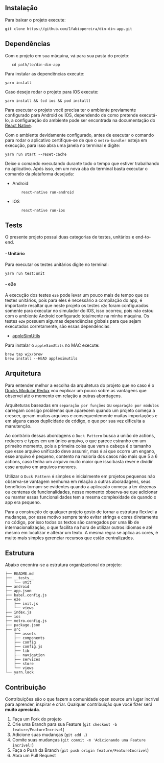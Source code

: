 <!-- Instalação -->
## Instalação
Para baixar o projeto execute:
```
git clone https://github.com/1fabiopereira/din-din-app.git
```

<!-- Dependências -->
## Dependências
Com o projeto em sua máquina, vá para sua pasta do projeto:
 
 ```
    cd path/to/din-din-app
```

Para instalar as dependências execute: 

```
yarn install 
```

Caso deseje rodar o projeto para IOS execute:
```
yarn install && (cd ios && pod install)
```

<!-- Execução -->
Para executar o projeto você precisa ter o ambiente previamente configurado para Android ou IOS, dependendo de como pretende executá-lo, a configuração do ambiente pode ser encontrada na documentação do [React Native](https://reactnative.dev/docs/environment-setup).

Com o ambiente devidamente configurado, antes de executar o comando para rodar o aplicativo certifique-se de que o `metro-bundler` esteja em execução, para isso abra uma janela no terminal e digite:

```
yarn run start --reset-cache 
```

Deixe o comando executando durante todo o tempo que estiver trabalhando no aplicativo. Após isso, 
em um nova aba do terminal basta executar o comando da plataforma desejada:

- Android
    ``` 
        react-native run-android
    ```
  
- IOS
    ```
        react-native run-ios 
    ```

<!-- Tests -->
## Tests
O presente projeto possui duas categorias de testes, unitários e end-to-end.

#### - Unitário
Para executar os testes unitários digite no terminal: 
```
yarn run test:unit
```

#### - e2e
A execução dos testes `e2e` pode levar um pouco mais de tempo que os testes unitários, pois para eles é necessário a compilação do app, é importante resaltar que neste projeto os testes `e2e`
foram configurados somente para executar no simulador do IOS, isso ocorreu, pois não estou com o ambiente Android configurado totalmente na minha máquina.
Os testes `e2e` possuem algumas dependências globais para que sejam executados corretamente, são essas dependências:

- [appleSimUtils](https://github.com/wix/AppleSimulatorUtils)

Para instalar o `appleSimUtils` no MAC execute:

```
brew tap wix/brew
brew install --HEAD applesimutils
```
<!-- Arquitetura -->

## Arquitetura
Para entender melhor a escolha da arquitetura do projeto que no caso é o [Ducks Modular Redux](https://github.com/erikras/ducks-modular-redux) vou explicar um pouco sobre as vantagens que observei até o momento em relação a outras abordagens.

 Arquiteturas baseadas em `separação por funções` ou `separação por módulos` carregam consigo problemas que aparecem quando um projeto começa a crescer, geram muitos arquivos e consequentemente muitas importações e em alguns casos duplicidade de código, o que por sua vez dificulta a manutenção. 
 
 Ao contrário dessas abordagens o `Duck Pattern` busca a união de actions, reducers e types em um único arquivo, o que parece estranho em um primeiro momento, pois a primeira coisa que vem a cabeça é o tamanho que esse arquivo unificado deve assumir,
 mas é ai que ocorre um engano, esse arquivo é pequeno, contento na maioria dos casos não mais que 5 a 6 actions, caso tenha um arquivo muito maior que isso basta rever e dividir esse arquivo em arquivos menores.
 
Utilizar o `Duck Pattern` é simples e inicialmente em projetos pequenos não observa-se vantagem nenhuma
 em relação a outras aboradagens, seus benefícios tornam-se evidentes quando a aplicação começa a ter dezenas ou centenas de funcionalidades, nesse momento observa-se que adicionar ou manter essas funcionalidades tem a mesma complexidade de quando o app era pequeno.
 
Para a construção de qualquer projeto gosto de tornar a estrutura flexível a mudanças, por esse motivo sempre tento evitar strings e cores diretamente no código, por isso todos os textos são carregados por uma lib de internacionalização, o que facilita na hora de utilizar 
outros idiomas e até mesmo em localizar e alterar um texto. A mesma regra se aplica as cores, é muito mais simples gerenciar recursos que estão centralizados.

<!-- Estrutura -->
## Estrutura
Abaixo encontra-se a estrutura organizacional do projeto:

```
├── README.md
├── __tests__
│   └── unit
├── android
├── app.json
├── babel.config.js
├── e2e
│   ├── init.js
│   └── views
├── index.js
├── ios
├── metro.config.js
├── package.json
├── src
│   ├── assets
│   ├── components
│   ├── config
│   ├── config.js
│   ├── lib
│   ├── navigation
│   ├── services
│   ├── store
│   └── views
└── yarn.lock
```

<!-- Contribuição -->
## Contribuição

Contribuições são o que fazem a comunidade open source um lugar incrível para aprender, inspirar e criar. Qualquer contribuição que você fizer será **muito apreciada**.

1. Faça um Fork do projeto
2. Crie uma Branch para sua Feature (`git checkout -b feature/FeatureIncrivel`)
3. Adicione suas mudanças (`git add .`)
4. Comite suas mudanças (`git commit -m 'Adicionando uma Feature incrível!`)
5. Faça o Push da Branch (`git push origin feature/FeatureIncrivel`)
6. Abra um Pull Request
